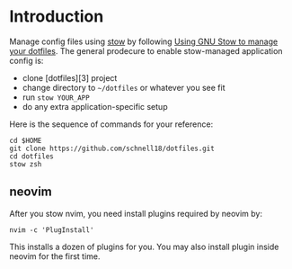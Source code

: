 # Introduction

Manage config files using [stow][1] by following [Using GNU Stow to manage your
dotfiles][2].
The general prodecure to enable stow-managed application config is:

- clone [dotfiles][3] project
- change directory to `~/dotfiles` or whatever you see fit
- run `stow YOUR_APP`
- do any extra application-specific setup

Here is the sequence of commands for your reference:

    cd $HOME
    git clone https://github.com/schnell18/dotfiles.git
    cd dotfiles
    stow zsh

## neovim
After you stow nvim, you need install plugins required by neovim by:

    nvim -c 'PlugInstall'

This installs a dozen of plugins for you.
You may also install plugin inside neovim for the first time.

[1]: https://www.gnu.org/software/stow/
[2]: http://brandon.invergo.net/news/2012-05-26-using-gnu-stow-to-manage-your-dotfiles.html
